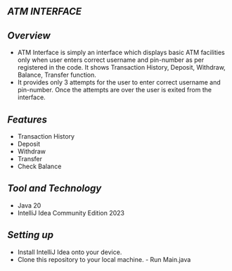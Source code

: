 *ATM INTERFACE*
-

*Overview*
-
- ATM Interface is simply an interface which displays basic ATM facilities only when user enters correct username and pin-number as per registered in the code.
It shows Transaction History, Deposit, Withdraw, Balance, Transfer function.
- It provides only 3 attempts for the user to enter correct username and pin-number. Once the attempts are over the user is exited from the interface.

*Features*
-
- Transaction History
- Deposit
- Withdraw
- Transfer
- Check Balance

*Tool and Technology*
-
- Java 20
- IntelliJ Idea Community Edition 2023

*Setting up*
-
- Install IntelliJ Idea onto your device.
- Clone this repository to your local machine.
- Run Main.java 
